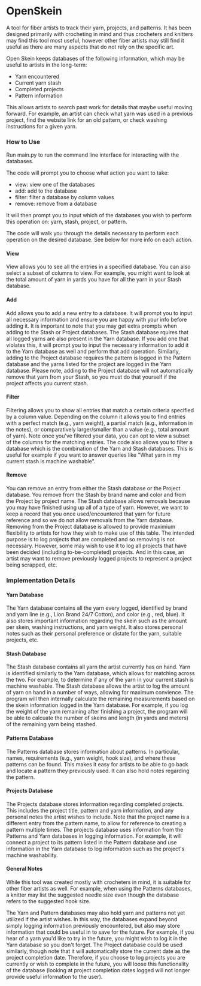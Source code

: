 # OpenSkein

A tool for fiber artists to track their yarn, projects, and patterns. It has been designed primarily with crocheting in mind and thus crocheters and knitters may find this tool most useful, however other fiber artists may still find it useful as there are many aspects that do not rely on the specific art.

Open Skein keeps databases of the following information, which may be useful to artists in the long-term: 

* Yarn encountered
* Current yarn stash
* Completed projects
* Pattern information

This allows artists to search past work for details that maybe useful moving forward. For example, an artist can check what yarn was used in a previous project, find the website link for an old pattern, or check washing instructions for a given yarn.

### How to Use ###

Run main.py to run the command line interface for interacting with the databases.

The code will prompt you to choose what action you want to take:

* view: view one of the databases
* add: add to the database
* filter: filter a database by column values
* remove: remove from a database

It will then prompt you to input which of the databases you wish to perform this operation on: yarn, stash, project, or pattern.

The code will walk you through the details necessary to perform each operation on the desired database. See below for more info on each action.

#### View ####

View allows you to see all the entries in a specified database. You can also select a subset of columns to view. For example, you might want to look at the total amount of yarn in yards you have for all the yarn in your Stash database.

#### Add ####

Add allows you to add a new entry to a database. It will prompt you to input all necessary information and ensure you are happy with your info before adding it. It is important to note that you may get extra prompts when adding to the Stash or Project databases. The Stash database rquires that all logged yarns are also present in the Yarn database. If you add one that violates this, it will prompt you to input the necessary information to add it to the Yarn database as well and perform that add operation. Similarly, adding to the Project database requires the pattern is logged in the Pattern database and the yarns listed for the project are logged in the Yarn database. Please note, adding to the Project database will not automatically remove that yarn from your Stash, so you must do that yourself if the project affects you current stash.

#### Filter ####

Filtering allows you to show all entries that match a certain criteria specified by a column value. Depending on the column it allows you to find entries with a perfect match (e.g., yarn weight), a partial match (e.g., information in the notes), or comparatively larger/smaller than a value (e.g., total amount of yarn). Note once you've filtered your data, you can opt to view a subset of the columns for the matching entries. The code also allows you to filter a database which is the combination of the Yarn and Stash databases. This is useful for example if you want to answer queries like "What yarn in my current stash is machine washable".

#### Remove ####

You can remove an entry from either the Stash database or the Project database. You remove from the Stash by brand name and color and from the Project by project name. The Stash database allows removals because you may have finished using up all of a type of yarn. However, we want to keep a record that you once used/encountered that yarn for future reference and so we do not allow removals from the Yarn database. Removing from the Project database is allowed to provide maximium flexibility to artists for how they wish to make use of this table. The intended purpose is to log projects that are completed and so removing is not necessary. However, some may wish to use it to log all projects that have been decided (including to-be-completed) projects. And in this case, an artist may want to remove previously logged projects to represent a project being scrapped, etc.

### Implementation Details ###

#### Yarn Database ####

The Yarn database contains all the yarn every logged, identified by brand and yarn line (e.g., Lion Brand 24/7 Cotton), and color (e.g., red, blue). It also stores important information regarding the skein such as the amount per skein, washing instructions, and yarn weight. It also stores personal notes such as their personal preference or distate for the yarn, suitable projects, etc.

#### Stash Database ####

The Stash database contains all yarn the artist currently has on hand. Yarn is identified similarly to the Yarn database, which allows for matching across the two. For example, to determine if any of the yarn in your current stash is machine washable. The Stash database allows the artist to log the amount of yarn on hand in a number of ways, allowing for maximum convience. The program will then internally calculate the remaining measurements based on the skein information logged in the Yarn database. For example, if you log the weight of the yarn remaining after finishing a project, the program will be able to calcuate the number of skeins and length (in yards and meters) of the remaining yarn being stashed.

#### Patterns Database ####

The Patterns database stores information about patterns. In particular, names, requirements (e.g., yarn weight, hook size), and where these patterns can be found. This makes it easy for artists to be able to go back and locate a pattern they previously used. It can also hold notes regarding the pattern.

#### Projects Database ####

The Projects database stores information regarding completed projects. This includes the project title, pattern and yarn information, and any personal notes the artist wishes to include. Note that the project name is a different entry from the pattern name, to allow for reference to creating a pattern multiple times. The projects database uses information from the Patterns and Yarn databases in logging information. For example, it will connect a project to its pattern listed in the Pattern database and use information in the Yarn database to log information such as the project's machine washability.

#### General Notes ####

While this tool was created mostly with crocheters in mind, it is suitable for other fiber artists as well. For example, when using the Patterns databases, a knitter may list the suggested needle size even though the database refers to the suggested hook size.

The Yarn and Pattern databases may also hold yarn and patterns not yet utilized if the artist wishes. In this way, the databases expand beyond simply logging information previously encountered, but also may store information that could be useful in to save for the future. For example, if you hear of a yarn you'd like to try in the future, you might wish to log it in the Yarn database so you don't forget. The Project database could be used similarly, though note that it will automatically store the current date as the project completion date. Therefore, if you choose to log projects you are currently or wish to complete in the future, you will loose this functionality of the database (looking at project completion dates logged will not longer provide useful information to the user).
